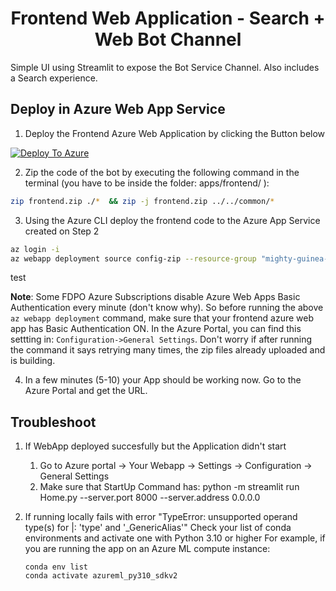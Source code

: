 <h1 align="center">
Frontend Web Application - Search + Web Bot Channel
</h1>

Simple UI using Streamlit to expose the Bot Service Channel.
Also includes a Search experience.
 
## Deploy in Azure Web App Service

1. Deploy the Frontend Azure Web Application by clicking the Button below

[![Deploy To Azure](https://aka.ms/deploytoazurebutton)](https://portal.azure.com/#create/Microsoft.Template/uri/https%3A%2F%2Fraw.githubusercontent.com%2Fpablomarin%2FGPT-Azure-Search-Engine%2Fmain%2Fapps%2Ffrontend%2Fazuredeploy-frontend.json)

2. Zip the code of the bot by executing the following command in the terminal (you have to be inside the folder: apps/frontend/ ):

```bash
zip frontend.zip ./*  && zip -j frontend.zip ../../common/*
```
3. Using the Azure CLI deploy the frontend code to the Azure App Service created on Step 2

```bash
az login -i
az webapp deployment source config-zip --resource-group "mighty-guinea-46743-southcentralus-rg" --name "webApp-Frontend-ffpanhhmq7wy4" --src "frontend.zip"
```
test


**Note**: Some FDPO Azure Subscriptions disable Azure Web Apps Basic Authentication every minute (don't know why). So before running the above `az webapp deployment` command, make sure that your frontend azure web app has Basic Authentication ON. In the Azure Portal, you can find this settting in: `Configuration->General Settings`. Don't worry if after running the command it says retrying many times, the zip files already uploaded and is building.

4. In a few minutes (5-10) your App should be working now. Go to the Azure Portal and get the URL.

## Troubleshoot

1. If WebApp deployed succesfully but the Application didn't start
   1. Go to Azure portal -> Your Webapp -> Settings -> Configuration -> General Settings
   2. Make sure that StartUp Command has:  python -m streamlit run Home.py --server.port 8000 --server.address 0.0.0.0

2. If running locally fails with error "TypeError: unsupported operand type(s) for |: 'type' and '_GenericAlias'"
Check your list of conda environments and activate one with Python 3.10 or higher
For example, if you are running the app on an Azure ML compute instance:
    ```
    conda env list
    conda activate azureml_py310_sdkv2
    ```





